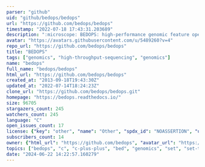 ```yaml
---
parser: "github"
uid: "github/bedops/bedops"
url: "https://github.com/bedops/bedops"
timestamp: "2022-07-18 17:43:31.203689"
description: ":microscope: BEDOPS: high-performance genomic feature operations"
avatar: "https://avatars.githubusercontent.com/u/5489260?v=4"
repo_url: "https://github.com/bedops/bedops"
title: "BEDOPS"
tags: ["genomics", "high-throughput-sequencing", "genomics"]
name: "bedops"
full_name: "bedops/bedops"
html_url: "https://github.com/bedops/bedops"
created_at: "2013-09-18T19:43:30Z"
updated_at: "2022-07-14T18:24:23Z"
clone_url: "https://github.com/bedops/bedops.git"
homepage: "https://bedops.readthedocs.io/"
size: 96705
stargazers_count: 245
watchers_count: 245
language: "C"
open_issues_count: 17
license: {"key": "other", "name": "Other", "spdx_id": "NOASSERTION", "url": null, "node_id": "MDc6TGljZW5zZTA="}
subscribers_count: 14
owner: {"html_url": "https://github.com/bedops", "avatar_url": "https://avatars.githubusercontent.com/u/5489260?v=4", "login": "bedops", "type": "User"}
topics: ["bedops", "c", "c-plus-plus", "bed", "genomics", "set", "set-theory", "conversion", "compression", "toolkit", "parallel", "pipeline", "bioinformatics"]
date: "2024-06-22 14:22:57.160279"
---
```

